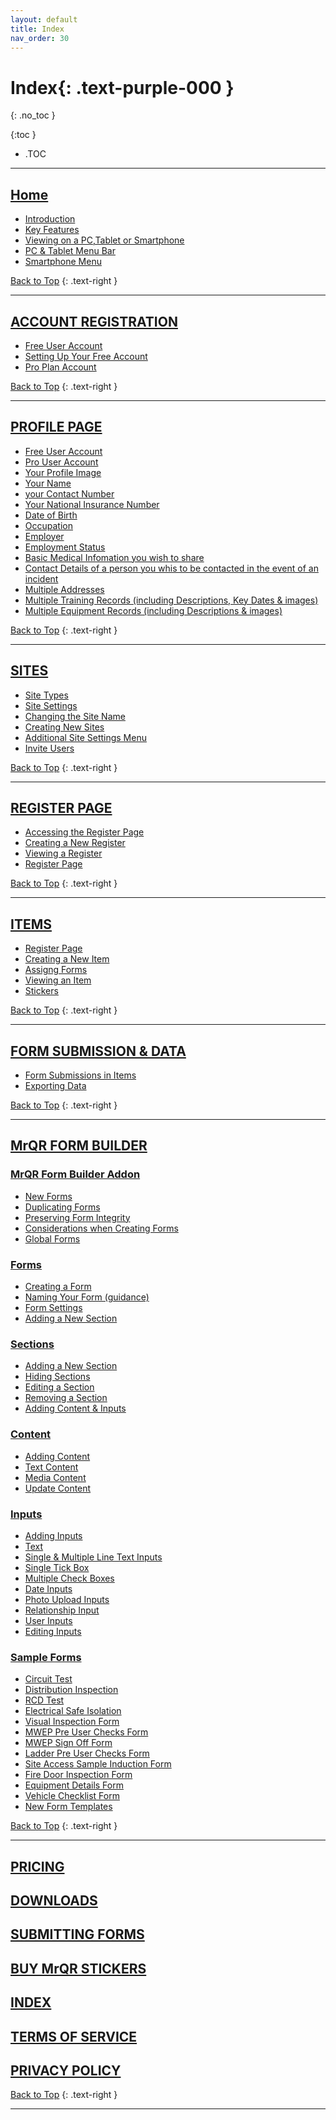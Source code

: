 ```yaml
---
layout: default
title: Index
nav_order: 30
---
```


<html>
<head>
<style>
.button {
  padding: 5px 12px;
  text-align: center;
  text-decoration: none;
  display: inline-block;
  font-size: 9px;
  margin: 4px 2px;
  cursor: pointer; }
.button1 {background-color: #555555;} /* Black */
.button2 {background-color: white;}
.button1 {color: white;}
.button2 {color: grey;}
.button1 {border: none;}
.button2 {border: 1px solid grey}
.button1 {border-radius: 5px;}
.button2 {border-radius: 5px;}
</style>
</head>
</html>

# **Index**{: .text-purple-000 }
{: .no_toc }

{:toc }
- .TOC

___

## [Home](https://docs.mrqr.me/)

* [Introduction](https://docs.mrqr.me/#introduction)
* [Key Features](https://docs.mrqr.me/#key-features)
* [Viewing on a PC,Tablet or Smartphone](https://docs.mrqr.me/#viewing-on-a-pctablet-or-smartphone)
* [PC & Tablet Menu Bar](https://docs.mrqr.me/#pc--tablet-menu-bar)
* [Smartphone Menu](https://docs.mrqr.me/#smartphone-menu)

[Back to Top](https://docs.mrqr.me/registers/)
{: .text-right }
___

##  [ACCOUNT REGISTRATION](https://docs.mrqr.me/registration/)

* [Free User Account](https://docs.mrqr.me/registration/#free-user-account)
* [Setting Up Your Free Account](https://docs.mrqr.me/registration/#setting-up-your-free-account)
* [Pro Plan Account](https://docs.mrqr.me/registration/#pro-plan-account)

[Back to Top](https://docs.mrqr.me/registers/)
{: .text-right }
___

## [PROFILE PAGE](https://docs.mrqr.me/profile/)

* [Free User Account](https://docs.mrqr.me/profile/#free-user-account)
* [Pro User Account](https://docs.mrqr.me/profile/#pro-user-account)
* [Your Profile Image](https://docs.mrqr.me/profile/#your-profile-image)
* [Your Name](https://docs.mrqr.me/profile/#your-name)
* [your Contact Number](https://docs.mrqr.me/profile/#your-contact-number)
* [Your National Insurance Number](https://docs.mrqr.me/profile/#your-national-insurance-number)
* [Date of Birth](https://docs.mrqr.me/profile/#date-of-birth)
* [Occupation](https://docs.mrqr.me/profile/#occupation)
* [Employer](https://docs.mrqr.me/profile/#employer)
* [Employment Status](https://docs.mrqr.me/profile/#employment-status)
* [Basic Medical Infomation you wish to share](https://docs.mrqr.me/profile/#basic-medical-infomation-you-wish-to-share)
* [Contact Details of a person you whis to be contacted in the event of an incident](https://docs.mrqr.me/profile/#contact-details-of-a-person-you-whis-to-be-contacted-in-the-event-of-an-incident)
* [Multiple Addresses](https://docs.mrqr.me/profile/#multiple-addresses)
* [Multiple Training Records (including Descriptions, Key Dates & images)](https://docs.mrqr.me/profile/#multiple-training-records-including-descriptions-key-dates--images)
* [Multiple Equipment Records (including Descriptions & images)](https://docs.mrqr.me/profile/#multiple-equipment-records-including-descriptions--images)

[Back to Top](https://docs.mrqr.me/registers/)
{: .text-right }
___

## [SITES](https://docs.mrqr.me/sites/) 

* [Site Types](https://docs.mrqr.me/sites/#site-types)
* [Site Settings](https://docs.mrqr.me/sites/#site-settings)
* [Changing the Site Name](https://docs.mrqr.me/sites/#changing-the-site-name)
* [Creating New Sites](https://docs.mrqr.me/sites/#creating-new-sites)
* [Additional Site Settings Menu](https://docs.mrqr.me/sites/#additional-site-settings-menu)
* [Invite Users](https://docs.mrqr.me/sites/#invite-users)

[Back to Top](https://docs.mrqr.me/registers/)
{: .text-right }
___

## [REGISTER PAGE](https://docs.mrqr.me/registers/)

* [Accessing the Register Page](https://docs.mrqr.me/registers/#accessing-the-register-page)
* [Creating a New Register](https://docs.mrqr.me/registers/#creating-a-new-register)
* [Viewing a Register](https://docs.mrqr.me/registers/#viewing-a-register)
* [Register Page](https://docs.mrqr.me/registers/#register-page-1)

[Back to Top](https://docs.mrqr.me/registers/)
{: .text-right }
___

## [ITEMS](https://docs.mrqr.me/assets/)

* [Register Page](https://docs.mrqr.me/assets/#register-page)
* [Creating a New Item](https://docs.mrqr.me/assets/#creating-a-new-item)
* [Assigng Forms](https://docs.mrqr.me/assets/#assigng-forms)
* [Viewing an Item](https://docs.mrqr.me/assets/#viewing-an-item)
* [Stickers](https://docs.mrqr.me/assets/#stickers)

[Back to Top](https://docs.mrqr.me/registers/)
{: .text-right }
___

## [FORM SUBMISSION & DATA](https://docs.mrqr.me/Submission/)

* [Form Submissions in Items](https://docs.mrqr.me/Submission/#form-submissions-in-items)
* [Exporting Data](https://docs.mrqr.me/Submission/#exporting-data)

[Back to Top](https://docs.mrqr.me/registers/)
{: .text-right }
___

## [MrQR FORM BUILDER](https://docs.mrqr.me/docs/FormBuilder)

### [MrQR Form Builder Addon](https://docs.mrqr.me/docs/FormBuilder)
* [New Forms](https://docs.mrqr.me/docs/FormBuilder#new-forms)
* [Duplicating Forms](https://docs.mrqr.me/docs/FormBuilder#duplicating-forms)
* [Preserving Form Integrity](https://docs.mrqr.me/docs/FormBuilder#preserving-form-integrity)
* [Considerations when Creating Forms](https://docs.mrqr.me/docs/FormBuilder#considerations-when-creating-forms)
* [Global Forms](https://docs.mrqr.me/docs/FormBuilder#global-forms)

### [Forms](https://docs.mrqr.me/FormBuilder/Create/)
* [Creating a Form](https://docs.mrqr.me/FormBuilder/Create/#creating-a-form)
* [Naming Your Form (guidance)](https://docs.mrqr.me/FormBuilder/Create/#naming-your-form-guidance)
* [Form Settings](https://docs.mrqr.me/FormBuilder/Create/#form-settings)
* [Adding a New Section](https://docs.mrqr.me/FormBuilder/Create/#adding-a-new-section)

### [Sections](https://docs.mrqr.me/FormBuilder/Section/)
* [Adding a New Section](https://docs.mrqr.me/FormBuilder/Section/#adding-a-new-section)
* [Hiding Sections](https://docs.mrqr.me/FormBuilder/Section/#hiding-sections)
* [Editing a Section](https://docs.mrqr.me/FormBuilder/Section/#editing-a-section)
* [Removing a Section](https://docs.mrqr.me/FormBuilder/Section/#removing-a-section)
* [Adding Content & Inputs](https://docs.mrqr.me/FormBuilder/Section/#adding-content--inputs)

### [Content](https://docs.mrqr.me/FormBuilder/Content/)
* [Adding Content](https://docs.mrqr.me/FormBuilder/Content/#adding-content)
* [Text Content](https://docs.mrqr.me/FormBuilder/Content/#text-content)
* [Media Content](https://docs.mrqr.me/FormBuilder/Content/#media-content)
* [Update Content](https://docs.mrqr.me/FormBuilder/Content/#update-content)
  
### [Inputs](https://docs.mrqr.me/FormBuilder/Data_Inputs/)
* [Adding Inputs](https://docs.mrqr.me/FormBuilder/Data_Inputs/#adding-inputs)
* [Text](https://docs.mrqr.me/FormBuilder/Data_Inputs/#text)
* [Single & Multiple Line Text Inputs](https://docs.mrqr.me/FormBuilder/Data_Inputs/#single--multiple-line-text-inputs)
* [Single Tick Box](https://docs.mrqr.me/FormBuilder/Data_Inputs/#single-tick-box)
* [Multiple Check Boxes](https://docs.mrqr.me/FormBuilder/Data_Inputs/#multiple-check-boxes)
* [Date Inputs](https://docs.mrqr.me/FormBuilder/Data_Inputs/#date-inputs)
* [Photo Upload Inputs](https://docs.mrqr.me/FormBuilder/Data_Inputs/#photo-upload-inputs)
* [Relationship Input](https://docs.mrqr.me/FormBuilder/Data_Inputs/#relationship-input)
* [User Inputs](https://docs.mrqr.me/FormBuilder/Data_Inputs/#user-inputs)
* [Editing Inputs](https://docs.mrqr.me/FormBuilder/Data_Inputs/#editing-inputs)

### [Sample Forms](https://docs.mrqr.me/FormBuilder/SampleForms/)
* [Circuit Test](https://docs.mrqr.me/FormBuilder/SampleForms/#circuit-test)
* [Distribution Inspection](https://docs.mrqr.me/FormBuilder/SampleForms/#distribution-inspection)
* [RCD Test](https://docs.mrqr.me/FormBuilder/SampleForms/#rcd-test)
* [Electrical Safe Isolation](https://docs.mrqr.me/FormBuilder/SampleForms/#electrical--safe-isolation)
* [Visual Inspection Form](https://docs.mrqr.me/FormBuilder/SampleForms/#visual-inspection-form)
* [MWEP Pre User Checks Form](https://docs.mrqr.me/FormBuilder/SampleForms/#mwep-pre-user-checks-form)
* [MWEP Sign Off Form](https://docs.mrqr.me/FormBuilder/SampleForms/#mwep-sign-off-form)
* [Ladder Pre User Checks Form](https://docs.mrqr.me/FormBuilder/SampleForms/#ladder-pre-user-checks-form)
* [Site Access Sample Induction Form](https://docs.mrqr.me/FormBuilder/SampleForms/#site-access--sample-induction-form)
* [Fire Door Inspection Form](https://docs.mrqr.me/FormBuilder/SampleForms/#fire-door-inspection-form)
* [Equipment Details Form](https://docs.mrqr.me/FormBuilder/SampleForms/#equipment-details-form)
* [Vehicle Checklist Form](https://docs.mrqr.me/FormBuilder/SampleForms/#vehicle-checklist-form)
* [New Form Templates](https://docs.mrqr.me/FormBuilder/SampleForms/#new-form-templates)

[Back to Top](https://docs.mrqr.me/registers/)
{: .text-right }
___

## [PRICING](https://docs.mrqr.me/Pricing/)

## [DOWNLOADS](https://docs.mrqr.me/Downloads/)

## [SUBMITTING FORMS](https://docs.mrqr.me/Form_Submitting/)

## [BUY MrQR STICKERS](https://docs.mrqr.me/Buy%20stickers/)

## [INDEX](https://docs.mrqr.me/Content/)

## [TERMS OF SERVICE](https://mrqr.me/terms-of-service)

## [PRIVACY POLICY](https://mrqr.me/privacy-policy)

[Back to Top](https://docs.mrqr.me/registers/)
{: .text-right }
___


